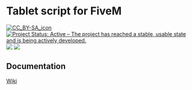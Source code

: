 # Tablet script for FiveM

<p align="left">
  <a href="https://creativecommons.org/licenses/by-sa/4.0/"><img src="https://licensebuttons.net/l/by-sa/4.0/88x31.png" alt="CC_BY-SA_icon"/></a>
  <a href="https://www.repostatus.org/#active"><img src="https://www.repostatus.org/badges/latest/active.svg" alt="Project Status: Active – The project has reached a stable, usable state and is being actively developed." /></a>
  <img src="https://badge.eu.org/github/license/silvericarus/si_decisions"/>
  <img src="https://badge.eu.org/static/tag/5c5c5c/v0.6/FF6F00/Prerelease/h1h1h1?icon=tag&opacity=0.8"/>
</p>

## Documentation
[Wiki](https://github.com/silvericarus/si_tablet/wiki)
